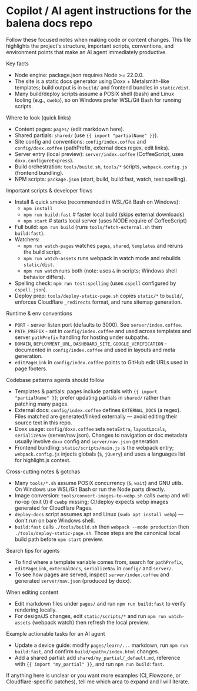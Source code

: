 
# Copilot / AI agent instructions for the balena docs repo

Follow these focused notes when making code or content changes. This file highlights the project's structure, important scripts, conventions, and environment points that make an AI agent immediately productive.

Key facts
- Node engine: package.json requires Node >= 22.0.0.
- The site is a static docs generator using Doxx + Metalsmith-like templates; build output is in `build/` and frontend bundles in `static/dist`.
- Many build/deploy scripts assume a POSIX shell (bash) and Linux tooling (e.g., `cwebp`), so on Windows prefer WSL/Git Bash for running scripts.

Where to look (quick links)
- Content pages: `pages/` (edit markdown here).
- Shared partials: `shared/` (use `{{ import "partialName" }}`).
- Site config and conventions: `config/index.coffee` and `config/doxx.coffee` (pathPrefix, external docs regex, edit links).
- Server entry (local preview): `server/index.coffee` (CoffeeScript, uses `doxx.configureExpress`).
- Build orchestration: `tools/build.sh`, `tools/*` scripts, `webpack.config.js` (frontend bundling).
- NPM scripts: `package.json` (start, build, build:fast, watch, test:spelling).

Important scripts & developer flows
- Install & quick smoke (recommended in WSL/Git Bash on Windows):
	- `npm install`
	- `npm run build:fast`  # faster local build (skips external downloads)
	- `npm start`           # starts local server (uses NODE require of CoffeeScript)
- Full build: `npm run build` (runs `tools/fetch-external.sh` then `build:fast`).
- Watchers:
	- `npm run watch-pages` watches `pages`, `shared`, `templates` and reruns the build script.
	- `npm run watch-assets` runs webpack in watch mode and rebuilds `static/dist`.
	- `npm run watch` runs both (note: uses `&` in scripts; Windows shell behavior differs).
- Spelling check: `npm run test:spelling` (uses `cspell` configured by `cspell.json`).
- Deploy prep: `tools/deploy-static-page.sh` copies `static/*` to `build/`, enforces Cloudflare `_redirects` format, and runs sitemap generation.

Runtime & env conventions
- `PORT` - server listen port (defaults to 3000). See `server/index.coffee`.
- `PATH_PREFIX` - set in `config/index.coffee` and used across templates and server `pathPrefix` handling for hosting under subpaths.
- `DOMAIN`, `DEPLOYMENT_URL`, `DASHBOARD_SITE`, `GOOGLE_VERIFICATION` - documented in `config/index.coffee` and used in layouts and meta generation.
- `editPageLink` in `config/index.coffee` points to GitHub edit URLs used in page footers.

Codebase patterns agents should follow
- Templates & partials: pages include partials with `{{ import "partialName" }}`; prefer updating partials in `shared/` rather than patching many pages.
- External docs: `config/index.coffee` defines `EXTERNAL_DOCS` (a regex). Files matched are generated/linked externally — avoid editing their source text in this repo.
- Doxx usage: `config/doxx.coffee` sets `metaExtra`, `layoutLocals`, `serializeNav` (server/nav.json). Changes to navigation or doc metadata usually involve `doxx` config and `server/nav.json` generation.
- Frontend bundling: `static/scripts/main.js` is the webpack entry; `webpack.config.js` injects globals (`$`, `jQuery`) and uses a languages list for highlight.js context.

Cross-cutting notes & gotchas
- Many `tools/*.sh` assume POSIX concurrency (`&`, `wait`) and GNU utils. On Windows use WSL/Git Bash or run the Node parts directly.
- Image conversion: `tools/convert-images-to-webp.sh` calls `cwebp` and will no-op (exit 0) if `cwebp` missing; CI/deploy expects webp images generated for Cloudflare Pages.
- `deploy-docs` script assumes apt and Linux (`sudo apt install webp`) — don't run on bare Windows shell.
- `build:fast` calls `./tools/build.sh` then `webpack --mode production` then `./tools/deploy-static-page.sh`. Those steps are the canonical local build path before `npm start` preview.

Search tips for agents
- To find where a template variable comes from, search for `pathPrefix`, `editPageLink`, `externalDocs`, `serializeNav` in `config/` and `server/`.
- To see how pages are served, inspect `server/index.coffee` and generated `server/nav.json` (produced by doxx).

When editing content
- Edit markdown files under `pages/` and run `npm run build:fast` to verify rendering locally.
- For design/JS changes, edit `static/scripts/*` and run `npm run watch-assets` (webpack watch) then refresh the local preview.

Example actionable tasks for an AI agent
- Update a device guide: modify `pages/learn/...` markdown, run `npm run build:fast`, and confirm `build/<path>/index.html` changes.
- Add a shared partial: add `shared/my_partial/_default.md`, reference with `{{ import "my_partial" }}`, and run `npm run build:fast`.

If anything here is unclear or you want more examples (CI, Flowzone, or Cloudflare-specific patches), tell me which area to expand and I will iterate.
